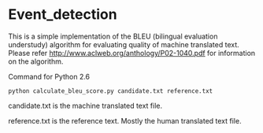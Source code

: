 # Event_detection



This is a simple implementation of the BLEU (bilingual evaluation understudy) algorithm for evaluating quality of machine translated text. Please refer http://www.aclweb.org/anthology/P02-1040.pdf for information on the algorithm.

Command for Python 2.6

    python calculate_bleu_score.py candidate.txt reference.txt 

candidate.txt is the machine translated text file.

reference.txt is the reference text. Mostly the human translated text file.
